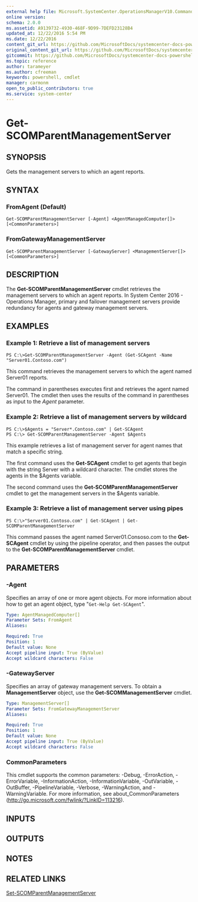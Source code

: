```yaml
---
external help file: Microsoft.SystemCenter.OperationsManagerV10.Commands.dll-Help.xml
online version: 
schema: 2.0.0
ms.assetid: A9139732-4930-468F-9D99-7DEFD23128B4
updated_at: 12/22/2016 5:54 PM
ms.date: 12/22/2016
content_git_url: https://github.com/MicrosoftDocs/systemcenter-docs-powershell/blob/master/systemcenter-cmdlets/SystemCenter2016/OperationsManager/vlatest/Get-SCOMParentManagementServer.md
original_content_git_url: https://github.com/MicrosoftDocs/systemcenter-docs-powershell/blob/master/systemcenter-cmdlets/SystemCenter2016/OperationsManager/vlatest/Get-SCOMParentManagementServer.md
gitcommit: https://github.com/MicrosoftDocs/systemcenter-docs-powershell/blob/17c3a51bd892aad46c731d9f381f0704b4815004/systemcenter-cmdlets/SystemCenter2016/OperationsManager/vlatest/Get-SCOMParentManagementServer.md
ms.topic: reference
author: tarameyer
ms.author: cfreeman
keywords: powershell, cmdlet
manager: carmonm
open_to_public_contributors: true
ms.service: system-center
---
```


# Get-SCOMParentManagementServer

## SYNOPSIS
Gets the management servers to which an agent reports.

## SYNTAX

### FromAgent (Default)
```
Get-SCOMParentManagementServer [-Agent] <AgentManagedComputer[]> [<CommonParameters>]
```

### FromGatewayManagementServer
```
Get-SCOMParentManagementServer [-GatewayServer] <ManagementServer[]> [<CommonParameters>]
```

## DESCRIPTION
The **Get-SCOMParentManagementServer** cmdlet retrieves the management servers to which an agent reports.
In System Center 2016 - Operations Manager, primary and failover management servers provide redundancy for agents and gateway management servers.

## EXAMPLES

### Example 1: Retrieve a list of management servers
```
PS C:\>Get-SCOMParentManagementServer -Agent (Get-SCAgent -Name "Server01.Contoso.com")
```

This command retrieves the management servers to which the agent named Server01 reports.

The command in parentheses executes first and retrieves the agent named Server01.
The cmdlet then uses the results of the command in parentheses as input to the *Agent* parameter.

### Example 2: Retrieve a list of management servers by wildcard
```
PS C:\>$Agents = "Server*.Contoso.com" | Get-SCAgent
PS C:\> Get-SCOMParentManagementServer -Agent $Agents
```

This example retrieves a list of management server for agent names that match a specific string.

The first command uses the **Get-SCAgent** cmdlet to get agents that begin with the string Server with a wildcard character.
The cmdlet stores the agents in the $Agents variable.

The second command uses the **Get-SCOMParentManagementServer** cmdlet to get the management servers in the $Agents variable.

### Example 3: Retrieve a list of management server using pipes
```
PS C:\>"Server01.Contoso.com" | Get-SCAgent | Get-SCOMParentManagementServer
```

This command passes the agent named Server01.Consoso.com to the **Get-SCAgent** cmdlet by using the pipeline operator, and then passes the output to the **Get-SCOMParentManagementServer** cmdlet.

## PARAMETERS

### -Agent
Specifies an array of one or more agent objects.
For more information about how to get an agent object, type "`Get-Help Get-SCAgent`".

```yaml
Type: AgentManagedComputer[]
Parameter Sets: FromAgent
Aliases: 

Required: True
Position: 1
Default value: None
Accept pipeline input: True (ByValue)
Accept wildcard characters: False
```

### -GatewayServer
Specifies an array of gateway management servers.
To obtain a **ManagementServer** object, use the **Get-SCOMManagementServer** cmdlet.

```yaml
Type: ManagementServer[]
Parameter Sets: FromGatewayManagementServer
Aliases: 

Required: True
Position: 1
Default value: None
Accept pipeline input: True (ByValue)
Accept wildcard characters: False
```

### CommonParameters
This cmdlet supports the common parameters: -Debug, -ErrorAction, -ErrorVariable, -InformationAction, -InformationVariable, -OutVariable, -OutBuffer, -PipelineVariable, -Verbose, -WarningAction, and -WarningVariable. For more information, see about_CommonParameters (http://go.microsoft.com/fwlink/?LinkID=113216).

## INPUTS

## OUTPUTS

## NOTES

## RELATED LINKS

[Set-SCOMParentManagementServer](xref:SystemCenter2016/OperationsManager/vlatest/Set-SCOMParentManagementServer.md)

